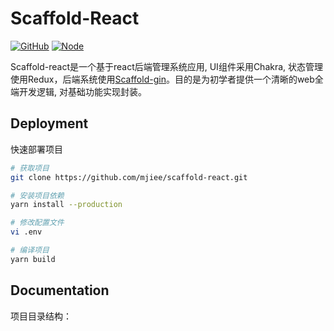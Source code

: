 # Scaffold-React

[![GitHub](https://img.shields.io/github/license/mjiee/scaffold-react)](https://github.com/mjiee/scaffold-react/blob/master/LICENSE)
[![Node](https://img.shields.io/badge/node-%3E16.0.0-brightgreen)](https://nodejs.org/en/)

Scaffold-react是一个基于react后端管理系统应用, UI组件采用Chakra, 状态管理使用Redux，后端系统使用[Scaffold-gin](https://github.com/mjiee/scaffold-gin)。目的是为初学者提供一个清晰的web全端开发逻辑, 对基础功能实现封装。

## Deployment

快速部署项目

```bash
# 获取项目
git clone https://github.com/mjiee/scaffold-react.git

# 安装项目依赖
yarn install --production

# 修改配置文件
vi .env

# 编译项目
yarn build
```

## Documentation

项目目录结构：

```bash
```

